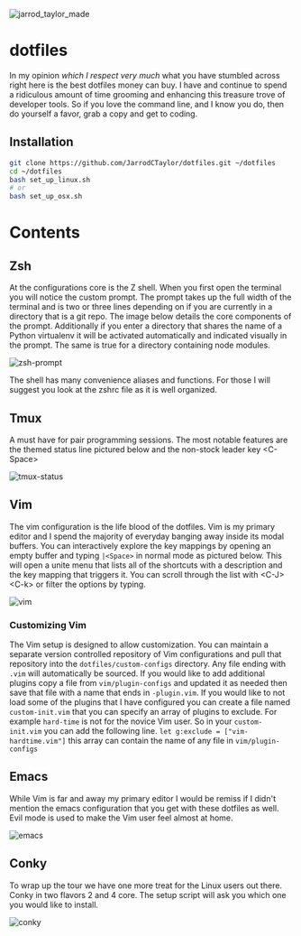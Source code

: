 ![jarrod_taylor_made](https://cloud.githubusercontent.com/assets/4416952/4179463/baa22c1a-36c7-11e4-8d8b-b0d1cee0caa6.png)

# dotfiles

In my opinion *which I respect very much* what you have stumbled across right here is the best dotfiles money can buy. I have and continue to spend a ridiculous amount of time grooming and enhancing this treasure trove of developer tools. So if you love the command line, and I know you do, then do yourself a favor, grab a copy and get to coding.

## Installation

``` bash
git clone https://github.com/JarrodCTaylor/dotfiles.git ~/dotfiles
cd ~/dotfiles
bash set_up_linux.sh
# or
bash set_up_osx.sh
```

# Contents

## Zsh

At the configurations core is the Z shell. When you first open the terminal you will notice the custom prompt. The prompt takes up the full width of the terminal and is two or three lines depending on if you are currently in a directory that is a git repo. The image below details the core components of the prompt. Additionally if you enter a directory that shares the name of a Python virtualenv it will be activated automatically and indicated visually in the prompt. The same is true for a directory containing node modules.

![zsh-prompt](https://cloud.githubusercontent.com/assets/4416952/4179773/ecec6e52-36d5-11e4-9317-bd6af3313e73.png)

The shell has many convenience aliases and functions. For those I will suggest you look at the zshrc file as it is well organized.

## Tmux

A must have for pair programming sessions. The most notable features are the themed status line pictured below and the non-stock leader key \<C-Space>

![tmux-status](https://cloud.githubusercontent.com/assets/4416952/4179937/429dc236-36dd-11e4-87ad-1aca9966db8d.png)

## Vim

The vim configuration is the life blood of the dotfiles. Vim is my primary
editor and I spend the majority of everyday banging away inside its modal
buffers. You can interactively explore the key mappings by opening an empty buffer and
typing `|<Space>` in normal mode as pictured below. This will open a unite menu
that lists all of the shortcuts with a description and the key mapping that
triggers it. You can scroll through the list with \<C-J> \<C-k> or filter the
options by typing.

![vim](https://cloud.githubusercontent.com/assets/4416952/4179851/d820ceba-36d9-11e4-8818-0aee5eb7b096.gif)

### Customizing Vim

The Vim setup is designed to allow customization. You can maintain a separate
version controlled repository of Vim configurations and pull that repository
into the `dotfiles/custom-configs` directory. Any file ending with `.vim` will
automatically be sourced. If you would like to add additional plugins copy a
file from `vim/plugin-configs` and updated it as needed then save that file
with a name that ends in `-plugin.vim`. If you would like to not load some of
the plugins that I have configured you can create a file named
`custom-init.vim` that you can specify an array of plugins to exclude. For
example `hard-time` is not for the novice Vim user. So in your
`custom-init.vim` you can add the following line.  `let g:exclude =
["vim-hardtime.vim"]` this array can contain the name of any file in
`vim/plugin-configs`

## Emacs

While Vim is far and away my primary editor I would be remiss if I didn't mention the emacs configuration that you get with these dotfiles as well. Evil mode is used to make the Vim user feel almost at home.

![emacs](https://cloud.githubusercontent.com/assets/4416952/4180166/c5b4124e-36ea-11e4-8f21-2cef1009c2d7.gif)

## Conky

To wrap up the tour we have one more treat for the Linux users out there. Conky in two flavors 2 and 4 core. The setup script will ask you which one you would like to install.

![conky](https://cloud.githubusercontent.com/assets/4416952/4180173/3ffd4868-36eb-11e4-84a9-2b50f8c00694.png)
